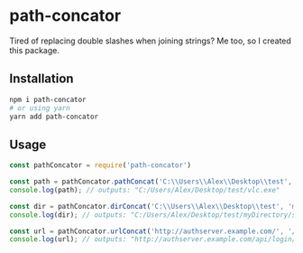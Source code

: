 # path-concator

Tired of replacing double slashes when joining strings? Me too, so I created this package.

## Installation

```bash
npm i path-concator
# or using yarn
yarn add path-concator
```

## Usage

```js
const pathConcator = require('path-concator')

const path = pathConcator.pathConcat('C:\\Users\\Alex\\Desktop\\test', '/vlc.exe');
console.log(path); // outputs: "C:/Users/Alex/Desktop/test/vlc.exe"

const dir = pathConcator.dirConcat('C:\\Users\\Alex\\Desktop\\test', 'myDirectory', '/secret');
console.log(dir); // outputs: "C:/Users/Alex/Desktop/test/myDirectory/secret/"

const url = pathConcator.urlConcat('http://authserver.example.com/', '/api/login');
console.log(url); // outputs: "http://authserver.example.com/api/login/"
```